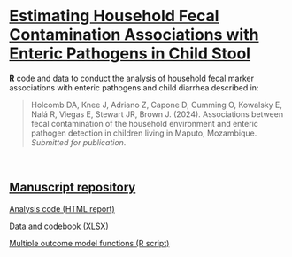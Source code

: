 <br />

# [Estimating Household Fecal Contamination Associations with Enteric Pathogens in Child Stool](https://daholcomb.github.io/manuscripts/mapsan_mst)

**R** code and data to conduct the analysis of household fecal marker associations with enteric pathogens and child diarrhea described in:

> Holcomb DA, Knee J, Adriano Z, Capone D, Cumming O, Kowalsky E, Nalá R, Viegas E, Stewart JR, Brown J. (2024). Associations between fecal contamination of the household environment and enteric pathogen detection in children living in Maputo, Mozambique. *Submitted for publication*.

<br />

## [Manuscript repository](https://github.com/daholcomb/manuscripts/tree/main/mapsan_mst)

[Analysis code (HTML report)](analysis_mst_gpp.html)

[Data and codebook (XLSX)](data_mst_gpp.xlsx)

[Multiple outcome model functions (R script)](bgcomp_funcs.R)
